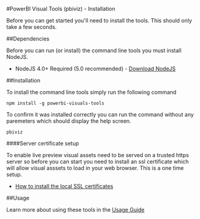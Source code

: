 #PowerBI Visual Tools (pbiviz) - Installation

Before you can get started you'll need to install the tools. This should only take a few seconds.

##Dependencies

Before you can run (or install) the command line tools you must install NodeJS.

* NodeJS 4.0+ Required (5.0 recommended) - [Download NodeJS](https://nodejs.org)


##Installation

To install the command line tools simply run the following command

```
npm install -g powerbi-visuals-tools
```

To confirm it was installed correctly you can run the command without any paremeters which should display the help screen.

```
pbiviz
```

####Server certificate setup

To enable live preview visual assets need to be served on a trusted https server so before you can start you need to install an ssl certificate which will allow visual asssets to load in your web browser. This is a one time setup.

* [How to install the local SSL certificates](docs/CertificateSetup.md) 

##Usage

Learn more about using these tools in the [Usage Guide](usage.md)

